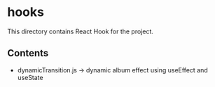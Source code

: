 <h1>hooks</h1>
This directory contains React Hook for the project.

<h2>Contents</h2>
<ul>
    <li>dynamicTransition.js -> dynamic album effect using useEffect and useState</li>
</ul>
